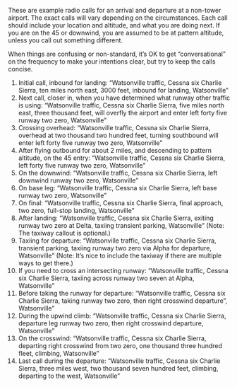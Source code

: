 These are example radio calls for an arrival and departure at a non-tower
airport. The exact calls will vary depending on the circumstances. Each call should include your location and altitude, and what you are doing next. If you are on the 45 or downwind, you are assumed to be at pattern altitude, unless you call out something different.

When things are confusing or non-standard, it’s OK to get “conversational” on the frequency to make your intentions clear, but try to keep the calls concise.

1. Initial call, inbound for landing: <span class="comm-text">“Watsonville traffic, Cessna six Charlie
Sierra, ten miles north east, 3000 feet, inbound for landing, Watsonville”</span>
2. Next call, closer in, when you have determined what runway other traffic is using: <span class="comm-text">“Watsonville traffic, Cessna six Charlie Sierra, five miles north east, three thousand feet, will overfly the airport and enter left forty five runway two zero, Watsonville”</span>
3. Crossing overhead: <span class="comm-text">“Watsonville traffic, Cessna six Charlie Sierra, overhead at two thousand two hundred feet, turning southbound will enter left forty five runway two zero, Watsonville”</span>
4. After flying outbound for about 2 miles, and descending to pattern
altitude, on the 45 entry: <span class="comm-text">“Watsonville traffic, Cessna six Charlie Sierra, left forty five runway two zero, Watsonville”</span>
5. On the downwind: <span class="comm-text">“Watsonville traffic, Cessna six Charlie Sierra, left downwind runway two zero, Watsonville”</span>
6. On base leg: <span class="comm-text">“Watsonville traffic, Cessna six Charlie Sierra, left base runway two zero, Watsonville”</span>
7. On final: <span class="comm-text">“Watsonville traffic, Cessna six Charlie Sierra, final approach, two zero, full-stop landing, Watsonville”</span>
8. After landing: <span class="comm-text">“Watsonville traffic, Cessna six Charlie Sierra, exiting runway two zero at Delta, taxiing transient parking, Watsonville”</span> (Note: The taxiway callout is optional.)
9. Taxiing for departure: <span class="comm-text">“Watsonville traffic, Cessna six Charlie Sierra, transient parking, taxiing runway two zero via Alpha for departure, Watsonville”</span> (Note: It’s nice to include the taxiway if there are multiple ways to get there.)
10. If you need to cross an intersecting runway: <span class="comm-text">“Watsonville traffic, Cessna six Charlie Sierra, taxiing across runway two seven at Alpha, Watsonville”</span>
11. Before taking the runway for departure: <span class="comm-text">“Watsonville traffic, Cessna six Charlie Sierra, taking runway two zero, then right crosswind departure”, Watsonville”</span>
12. During the upwind climb: <span class="comm-text">“Watsonville traffic, Cessna six Charlie Sierra, departure leg runway two zero, then right crosswind departure, Watsonville”</span>
13. On the crosswind: <span class="comm-text">“Watsonville traffic, Cessna six Charlie Sierra, departing right crosswind from two zero, one thousand three hundred fleet, climbing, Watsonville”</span>
14. Last call during the departure: <span class="comm-text">“Watsonville traffic, Cessna six Charlie Sierra, three miles west, two thousand seven hundred feet, climbing, departing to the west, Watsonville”</span>